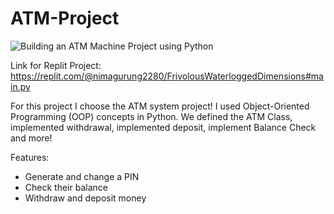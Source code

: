 # ATM-Project
![Building an ATM Machine Project using Python](https://github.com/user-attachments/assets/61a3a670-8aee-4ddd-81ec-43cb8ae3585c)





Link for Replit Project: https://replit.com/@nimagurung2280/FrivolousWaterloggedDimensions#main.py

For this project I choose the ATM system project! I used Object-Oriented Programming (OOP) concepts in Python. We defined the ATM Class, implemented withdrawal, implemented deposit, implement Balance Check and more! 


Features: 
* Generate and change a PIN
* Check their balance
* Withdraw and deposit money
